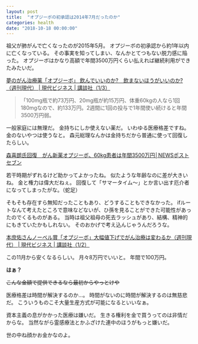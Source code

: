 ```yaml
---
layout: post
title:  "オプジーボの初承認は2014年7月だったのか"
categories: health
date: "2018-10-18 00:00:00"
---
```


祖父が肺がんで亡くなったのが2015年5月。
オプジーボの初承認から約1年以内に亡くなっている。
その事実を知ってしまい、なんかとてつもない脱力感に陥った。
オプジーボはかなり高額で年間3500万円くらい払えれば継続利用ができたみたいだ。

[夢のがん治療薬「オプジーボ」 飲んでいいのか?　飲まないほうがいいのか?（週刊現代） \| 現代ビジネス \| 講談社（1/3）](https://gendai.ismedia.jp/articles/-/49379)

> 「100mg瓶で約73万円、20mg瓶が約15万円、体重60kgの人なら1回180mgなので、約133万円。2週間に1回の投与で1年間使い続けると年間3500万円弱。

一般家庭には無理だ。
金持ちにしか使えない薬だ。
いわゆる医療格差ですね。
金のないやつは使うなと。
森元総理なんかは金持ちだから普通に使って回復したらしい。

[森喜朗氏回復　がん新薬オプジーボ、60kg患者は年間3500万円│NEWSポストセブン](https://www.news-postseven.com/archives/20161018_457588.html)

若干時期がずれるけど助かってよかったね。
似たような年齢なのに差が大きいね。
金と権力は偉大だねぇ。
回復して「サマータイム〜」とか言い出す厄介者になってしまったがな。（蛇足）

そもそも存在すら無知だったこともあり、どうすることもできなかった。
ifルートなんて考えたところで意味などないが、ひ孫を見ることができた可能性があったのでくるものがある。
当時は祖父祖母の死去ラッシュがあり、結構、精神的にもきていたかもしれない。
そのおかげで考え込んじゃうんだろうな。

[本庶佑さんノーベル賞「オプジーボ」大幅値下げでがん治療は変わるか（週刊現代） \| 現代ビジネス \| 講談社（1/2）](https://gendai.ismedia.jp/articles/-/57420)

この11月から安くなるらしい。
月々8万円でいいと。
年間で100万円。

**はぁ？**

~~こんな金額で提供できるなら最初からやっとけや~~

医療格差は時間が解決するのか...。
時間がないのに時間が解決するのは無慈悲だ。
こういうものこそ大量生産方式が可能になるといいなぁ。

資本主義の息がかかった医療は嫌いだ。
生きる権利を金で買うってのは非情だからな。
当然ながら霊感療法とかふざけた連中のほうがもっと嫌いだ。

世の中ね顔かお金かなのよ。
